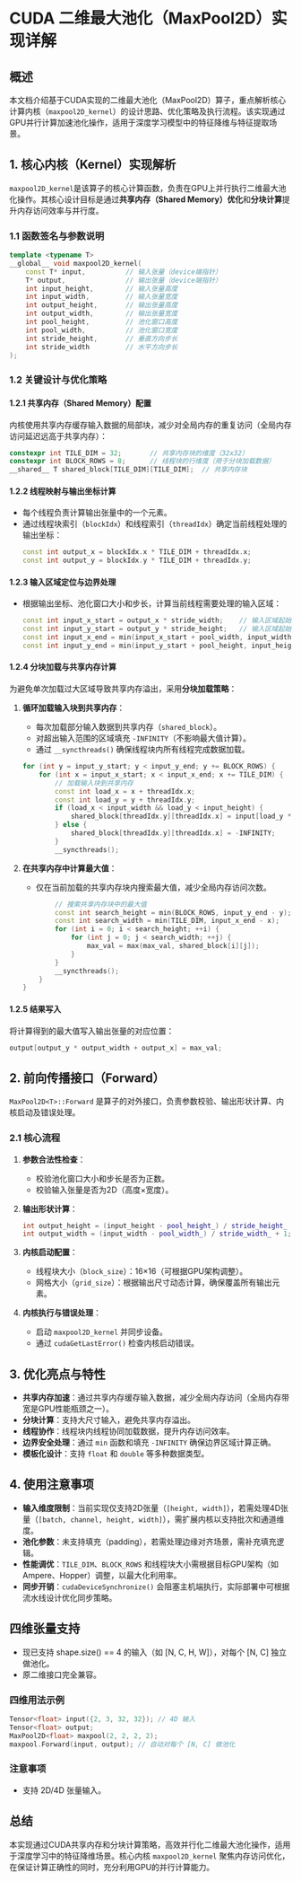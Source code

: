 # CUDA 二维最大池化（MaxPool2D）实现详解


## 概述
本文档介绍基于CUDA实现的二维最大池化（MaxPool2D）算子，重点解析核心计算内核（`maxpool2D_kernel`）的设计思路、优化策略及执行流程。该实现通过GPU并行计算加速池化操作，适用于深度学习模型中的特征降维与特征提取场景。


## 1. 核心内核（Kernel）实现解析
`maxpool2D_kernel`是该算子的核心计算函数，负责在GPU上并行执行二维最大池化操作。其核心设计目标是通过**共享内存（Shared Memory）优化**和**分块计算**提升内存访问效率与并行度。

### 1.1 函数签名与参数说明
```cpp
template <typename T>
__global__ void maxpool2D_kernel(
    const T* input,          // 输入张量（device端指针）
    T* output,               // 输出张量（device端指针）
    int input_height,        // 输入张量高度
    int input_width,         // 输入张量宽度
    int output_height,       // 输出张量高度
    int output_width,        // 输出张量宽度
    int pool_height,         // 池化窗口高度
    int pool_width,          // 池化窗口宽度
    int stride_height,       // 垂直方向步长
    int stride_width         // 水平方向步长
);
```


### 1.2 关键设计与优化策略
#### 1.2.1 共享内存（Shared Memory）配置
内核使用共享内存缓存输入数据的局部块，减少对全局内存的重复访问（全局内存访问延迟远高于共享内存）：
```cpp
constexpr int TILE_DIM = 32;       // 共享内存块的维度（32x32）
constexpr int BLOCK_ROWS = 8;      // 线程块的行维度（用于分块加载数据）
__shared__ T shared_block[TILE_DIM][TILE_DIM];  // 共享内存块
```


#### 1.2.2 线程映射与输出坐标计算
- 每个线程负责计算输出张量中的一个元素。
- 通过线程块索引（`blockIdx`）和线程索引（`threadIdx`）确定当前线程处理的输出坐标：
  ```cpp
  const int output_x = blockIdx.x * TILE_DIM + threadIdx.x;
  const int output_y = blockIdx.y * TILE_DIM + threadIdx.y;
  ```


#### 1.2.3 输入区域定位与边界处理
- 根据输出坐标、池化窗口大小和步长，计算当前线程需要处理的输入区域：
  ```cpp
  const int input_x_start = output_x * stride_width;    // 输入区域起始列
  const int input_y_start = output_y * stride_height;   // 输入区域起始行
  const int input_x_end = min(input_x_start + pool_width, input_width);  // 输入区域结束列（含边界检查）
  const int input_y_end = min(input_y_start + pool_height, input_height); // 输入区域结束行（含边界检查）
  ```


#### 1.2.4 分块加载与共享内存计算
为避免单次加载过大区域导致共享内存溢出，采用**分块加载策略**：
1. **循环加载输入块到共享内存**：
   - 每次加载部分输入数据到共享内存（`shared_block`）。
   - 对超出输入范围的区域填充 `-INFINITY`（不影响最大值计算）。
   - 通过 `__syncthreads()` 确保线程块内所有线程完成数据加载。
   ```cpp
   for (int y = input_y_start; y < input_y_end; y += BLOCK_ROWS) {
       for (int x = input_x_start; x < input_x_end; x += TILE_DIM) {
           // 加载输入块到共享内存
           const int load_x = x + threadIdx.x;
           const int load_y = y + threadIdx.y;
           if (load_x < input_width && load_y < input_height) {
               shared_block[threadIdx.y][threadIdx.x] = input[load_y * input_width + load_x];
           } else {
               shared_block[threadIdx.y][threadIdx.x] = -INFINITY;
           }
           __syncthreads();
   ```

2. **在共享内存中计算最大值**：
   - 仅在当前加载的共享内存块内搜索最大值，减少全局内存访问次数。
   ```cpp
           // 搜索共享内存块中的最大值
           const int search_height = min(BLOCK_ROWS, input_y_end - y);
           const int search_width = min(TILE_DIM, input_x_end - x);
           for (int i = 0; i < search_height; ++i) {
               for (int j = 0; j < search_width; ++j) {
                   max_val = max(max_val, shared_block[i][j]);
               }
           }
           __syncthreads();
       }
   }
   ```


#### 1.2.5 结果写入
将计算得到的最大值写入输出张量的对应位置：
```cpp
output[output_y * output_width + output_x] = max_val;
```


## 2. 前向传播接口（Forward）
`MaxPool2D<T>::Forward` 是算子的对外接口，负责参数校验、输出形状计算、内核启动及错误处理。

### 2.1 核心流程
1. **参数合法性检查**：
   - 校验池化窗口大小和步长是否为正数。
   - 校验输入张量是否为2D（高度×宽度）。

2. **输出形状计算**：
   ```cpp
   int output_height = (input_height - pool_height_) / stride_height_ + 1;
   int output_width = (input_width - pool_width_) / stride_width_ + 1;
   ```

3. **内核启动配置**：
   - 线程块大小（`block_size`）：16×16（可根据GPU架构调整）。
   - 网格大小（`grid_size`）：根据输出尺寸动态计算，确保覆盖所有输出元素。

4. **内核执行与错误处理**：
   - 启动 `maxpool2D_kernel` 并同步设备。
   - 通过 `cudaGetLastError()` 检查内核启动错误。


## 3. 优化亮点与特性
- **共享内存加速**：通过共享内存缓存输入数据，减少全局内存访问（全局内存带宽是GPU性能瓶颈之一）。
- **分块计算**：支持大尺寸输入，避免共享内存溢出。
- **线程协作**：线程块内线程协同加载数据，提升内存访问效率。
- **边界安全处理**：通过 `min` 函数和填充 `-INFINITY` 确保边界区域计算正确。
- **模板化设计**：支持 `float` 和 `double` 等多种数据类型。


## 4. 使用注意事项
- **输入维度限制**：当前实现仅支持2D张量（`[height, width]`），若需处理4D张量（`[batch, channel, height, width]`），需扩展内核以支持批次和通道维度。
- **池化参数**：未支持填充（padding），若需处理边缘对齐场景，需补充填充逻辑。
- **性能调优**：`TILE_DIM`、`BLOCK_ROWS` 和线程块大小需根据目标GPU架构（如Ampere、Hopper）调整，以最大化利用率。
- **同步开销**：`cudaDeviceSynchronize()` 会阻塞主机端执行，实际部署中可根据流水线设计优化同步策略。


## 四维张量支持
- 现已支持 shape.size() == 4 的输入（如 [N, C, H, W]），对每个 [N, C] 独立做池化。
- 原二维接口完全兼容。

### 四维用法示例
```cpp
Tensor<float> input({2, 3, 32, 32}); // 4D 输入
Tensor<float> output;
MaxPool2D<float> maxpool(2, 2, 2, 2);
maxpool.Forward(input, output); // 自动对每个 [N, C] 做池化
```

### 注意事项
- 支持 2D/4D 张量输入。

## 总结
本实现通过CUDA共享内存和分块计算策略，高效并行化二维最大池化操作，适用于深度学习中的特征降维场景。核心内核 `maxpool2D_kernel` 聚焦内存访问优化，在保证计算正确性的同时，充分利用GPU的并行计算能力。